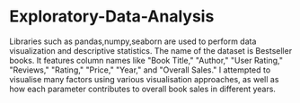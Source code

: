 # Exploratory-Data-Analysis

Libraries such as pandas,numpy,seaborn are used to perform data visualization and descriptive statistics. 
The name of the dataset is Bestseller books. It features column names like "Book Title," "Author," "User Rating," "Reviews," "Rating," "Price," "Year," and "Overall Sales." I attempted to visualise many factors using various visualisation approaches, as well as how each parameter contributes to overall book sales in different years.

